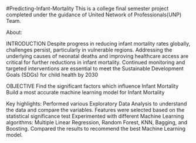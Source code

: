#Predicting-Infant-Mortality
This is a college final semester project completed under the guidance of United Network of Professionals(UNP) Team.

About:

INTRODUCTION
Despite progress in reducing infant mortality rates globally, challenges persist, particularly in vulnerable regions. Addressing the underlying causes of neonatal deaths and improving healthcare access are critical for further reductions in infant mortality. Continued monitoring and targeted interventions are essential to meet the Sustainable Development Goals (SDGs) for child health by 2030

OBJECTIVE
Find the significant factors which influence Infant Mortality
Build a most accurate machine learning model for Infant Mortality

Key highlights:
Performed various Exploratory Data Analysis to understand the data and compare the variables.
Features were selected based on the statistical significance test
Experimented with different Machine Learning algorithms: Multiple Linear Regression, Random Forest, KNN, Bagging, and Boosting.
Compared the results to recommend the best Machine Learning model.
